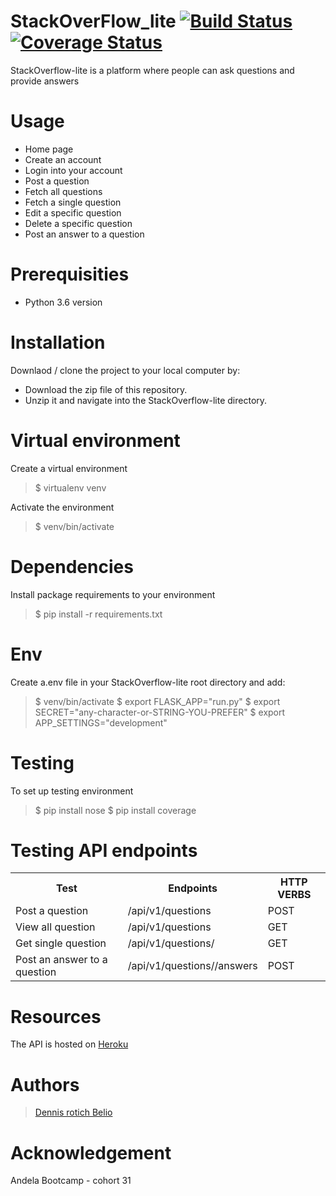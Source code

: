 # StackOverFlow_lite    [![Build Status](https://travis-ci.org/belio39/StackOverFlow_lite.svg?branch=Challenge2)](https://travis-ci.org/belio39/StackOverFlow_lite) [![Coverage Status](https://coveralls.io/repos/github/belio39/StackOverFlow_lite/badge.svg)](https://coveralls.io/github/belio39/StackOverFlow_lite)
StackOverflow-lite is a platform where people can ask questions and provide answers

# Usage

- Home page
- Create an account
- Login into your account
- Post a question
- Fetch all questions
- Fetch a single question
- Edit a specific question
- Delete a specific question
- Post an answer to a question

# Prerequisities
  - Python 3.6 version
 
# Installation
Downlaod / clone the project to your local computer by:

- Download the zip file of this repository.
- Unzip it and navigate into the StackOverflow-lite directory.

# Virtual environment
Create a virtual environment
> $ virtualenv venv

Activate the environment

>  $ venv/bin/activate 

# Dependencies
Install package requirements to your environment
>$ pip install -r requirements.txt 

# Env
Create a.env file in your StackOverflow-lite root directory and add:

>$ venv/bin/activate
$ export FLASK_APP="run.py"
$ export SECRET="any-character-or-STRING-YOU-PREFER"
$ export APP_SETTINGS="development"

# Testing
To set up testing environment
>$ pip install nose
$ pip install coverage

# Testing API endpoints
<table> 
<tr>
<th>Test</th>
<th>Endpoints</th>
<th>HTTP VERBS</th>
</tr>
<tr>
<td>Post a question</td>
<td>/api/v1/questions</td>
<td>POST</td>
</tr>
<tr>
<td>View all question</td>
<td>/api/v1/questions</td>
<td>GET</td>
</tr>
<tr>
<td>Get single question</td>
<td>/api/v1/questions/<questions_id></td>
<td>GET</td>
</tr>
<tr>
<td>Post an answer to a question </td>
<td>/api/v1/questions/<question_id>/answers</td>
<td>POST</td>
</tr>
</table>

# Resources
The API is hosted on [Heroku](https://stackoverflow-lite-app.herokuapp.com/)

# Authors
> [Dennis rotich Belio](https://github.com/belio39)

# Acknowledgement
Andela Bootcamp - cohort 31

